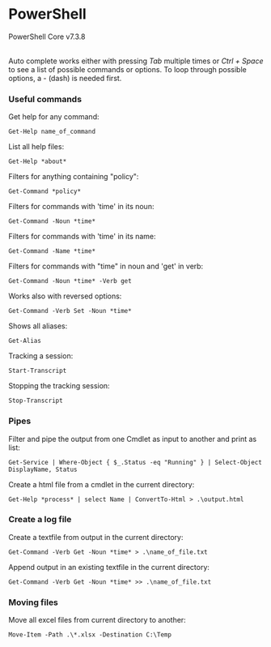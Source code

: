 <h1>PowerShell</h1>
PowerShell Core v7.3.8<br><br>

<p>Auto complete works either with pressing <i>Tab</i> multiple times or <i>Ctrl + Space</i> to see a list of possible commands or options. To loop through possible options, a - (dash) is needed first.</p>

<h3>Useful commands</h3>

Get help for any command:
~~~
Get-Help name_of_command
~~~

List all help files:
~~~ 
Get-Help *about*
~~~

Filters for anything containing "policy":
~~~
Get-Command *policy*
~~~

Filters for commands with 'time' in its noun:
~~~
Get-Command -Noun *time*
~~~

Filters for commands with 'time' in its name:
~~~
Get-Command -Name *time*
~~~

Filters for commands with "time" in noun and 'get' in verb:
~~~
Get-Command -Noun *time* -Verb get
~~~

Works also with reversed options:
~~~
Get-Command -Verb Set -Noun *time*
~~~

Shows all aliases:
~~~
Get-Alias
~~~

Tracking a session:
~~~
Start-Transcript
~~~

Stopping the tracking session:
~~~
Stop-Transcript
~~~

<h3>Pipes</h3>

Filter and pipe the output from one Cmdlet as input to another and print as list:
~~~
Get-Service | Where-Object { $_.Status -eq "Running" } | Select-Object DisplayName, Status
~~~

Create a html file from a cmdlet in the current directory:
~~~
Get-Help *process* | select Name | ConvertTo-Html > .\output.html
~~~

<h3>Create a log file</h3>

Create a textfile from output in the current directory:<br>
~~~
Get-Command -Verb Get -Noun *time* > .\name_of_file.txt
~~~

Append output in an existing textfile in the current directory:<br>
~~~
Get-Command -Verb Get -Noun *time* >> .\name_of_file.txt
~~~

<h3>Moving files</h3>

Move all excel files from current directory to another:<br>
~~~
Move-Item -Path .\*.xlsx -Destination C:\Temp
~~~
